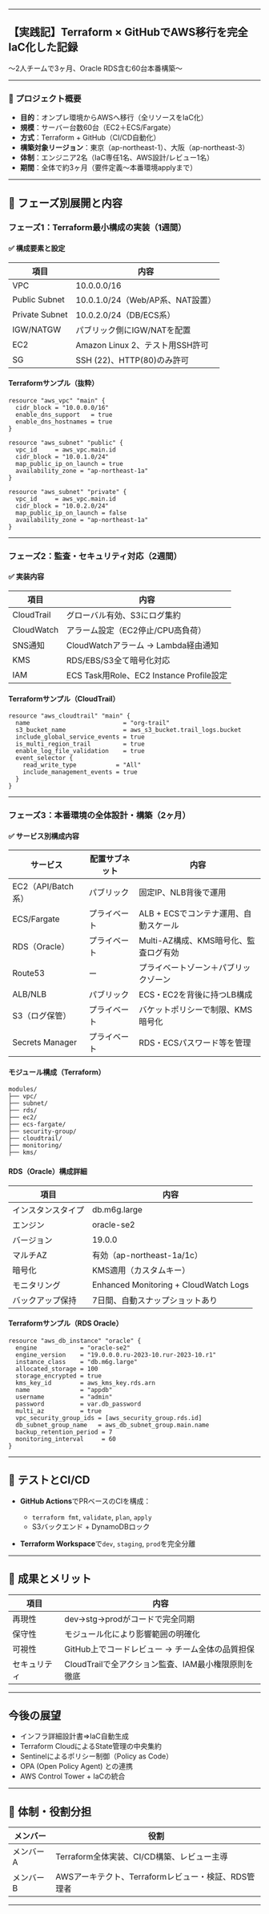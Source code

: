 
---

## 【実践記】Terraform × GitHubでAWS移行を完全IaC化した記録

〜2人チームで3ヶ月、Oracle RDS含む60台本番構築〜

---

### 🔧 プロジェクト概要

* **目的**：オンプレ環境からAWSへ移行（全リソースをIaC化）
* **規模**：サーバー台数60台（EC2＋ECS/Fargate）
* **方式**：Terraform + GitHub（CI/CD自動化）
* **構築対象リージョン**：東京（ap-northeast-1）、大阪（ap-northeast-3）
* **体制**：エンジニア2名（IaC専任1名、AWS設計/レビュー1名）
* **期間**：全体で約3ヶ月（要件定義〜本番環境applyまで）

---

## 🚀 フェーズ別展開と内容

### フェーズ1：Terraform最小構成の実装（1週間）

#### ✅ 構成要素と設定

| 項目             | 内容                         |
| -------------- | -------------------------- |
| VPC            | 10.0.0.0/16                |
| Public Subnet  | 10.0.1.0/24（Web/AP系、NAT設置） |
| Private Subnet | 10.0.2.0/24（DB/ECS系）       |
| IGW/NATGW      | パブリック側にIGW/NATを配置          |
| EC2            | Amazon Linux 2、テスト用SSH許可   |
| SG             | SSH (22)、HTTP(80)のみ許可      |

#### Terraformサンプル（抜粋）

```hcl
resource "aws_vpc" "main" {
  cidr_block = "10.0.0.0/16"
  enable_dns_support   = true
  enable_dns_hostnames = true
}

resource "aws_subnet" "public" {
  vpc_id     = aws_vpc.main.id
  cidr_block = "10.0.1.0/24"
  map_public_ip_on_launch = true
  availability_zone = "ap-northeast-1a"
}

resource "aws_subnet" "private" {
  vpc_id     = aws_vpc.main.id
  cidr_block = "10.0.2.0/24"
  map_public_ip_on_launch = false
  availability_zone = "ap-northeast-1a"
}
```

---

### フェーズ2：監査・セキュリティ対応（2週間）

#### ✅ 実装内容

| 項目         | 内容                                   |
| ---------- | ------------------------------------ |
| CloudTrail | グローバル有効、S3にログ集約                      |
| CloudWatch | アラーム設定（EC2停止/CPU高負荷）                 |
| SNS通知      | CloudWatchアラーム → Lambda経由通知          |
| KMS        | RDS/EBS/S3全て暗号化対応                    |
| IAM        | ECS Task用Role、EC2 Instance Profile設定 |

#### Terraformサンプル（CloudTrail）

```hcl
resource "aws_cloudtrail" "main" {
  name                          = "org-trail"
  s3_bucket_name                = aws_s3_bucket.trail_logs.bucket
  include_global_service_events = true
  is_multi_region_trail         = true
  enable_log_file_validation    = true
  event_selector {
    read_write_type           = "All"
    include_management_events = true
  }
}
```

---

### フェーズ3：本番環境の全体設計・構築（2ヶ月）

#### ✅ サービス別構成内容

| サービス            | 配置サブネット | 内容                       |
| --------------- | ------- | ------------------------ |
| EC2（API/Batch系） | パブリック   | 固定IP、NLB背後で運用            |
| ECS/Fargate     | プライベート  | ALB + ECSでコンテナ運用、自動スケール  |
| RDS（Oracle）     | プライベート  | Multi-AZ構成、KMS暗号化、監査ログ有効 |
| Route53         | ー       | プライベートゾーン＋パブリックゾーン       |
| ALB/NLB         | パブリック   | ECS・EC2を背後に持つLB構成        |
| S3（ログ保管）        | プライベート  | バケットポリシーで制限、KMS暗号化       |
| Secrets Manager | プライベート  | RDS・ECSパスワード等を管理         |

#### モジュール構成（Terraform）

```
modules/
├── vpc/
├── subnet/
├── rds/
├── ec2/
├── ecs-fargate/
├── security-group/
├── cloudtrail/
├── monitoring/
├── kms/
```

#### RDS（Oracle）構成詳細

| 項目        | 内容                                    |
| --------- | ------------------------------------- |
| インスタンスタイプ | db.m6g.large                          |
| エンジン      | oracle-se2                            |
| バージョン     | 19.0.0                                |
| マルチAZ     | 有効（ap-northeast-1a/1c）                |
| 暗号化       | KMS適用（カスタムキー）                         |
| モニタリング    | Enhanced Monitoring + CloudWatch Logs |
| バックアップ保持  | 7日間、自動スナップショットあり                      |

#### Terraformサンプル（RDS Oracle）

```hcl
resource "aws_db_instance" "oracle" {
  engine            = "oracle-se2"
  engine_version    = "19.0.0.0.ru-2023-10.rur-2023-10.r1"
  instance_class    = "db.m6g.large"
  allocated_storage = 100
  storage_encrypted = true
  kms_key_id        = aws_kms_key.rds.arn
  name              = "appdb"
  username          = "admin"
  password          = var.db_password
  multi_az          = true
  vpc_security_group_ids = [aws_security_group.rds.id]
  db_subnet_group_name   = aws_db_subnet_group.main.name
  backup_retention_period = 7
  monitoring_interval     = 60
}
```

---

## 🧪 テストとCI/CD

* **GitHub Actions**でPRベースのCIを構成：

  * `terraform fmt`, `validate`, `plan`, `apply`
  * S3バックエンド + DynamoDBロック
* **Terraform Workspace**で`dev`, `staging`, `prod`を完全分離

---

## 🏁 成果とメリット

| 項目     | 内容                               |
| ------ | -------------------------------- |
| 再現性    | dev→stg→prodがコードで完全同期            |
| 保守性    | モジュール化により影響範囲の明確化                |
| 可視性    | GitHub上でコードレビュー → チーム全体の品質担保     |
| セキュリティ | CloudTrailで全アクション監査、IAM最小権限原則を徹底 |

---

## 今後の展望
* インフラ詳細設計書⇒IaC自動生成
* Terraform CloudによるState管理の中央集約
* Sentinelによるポリシー制御（Policy as Code）
* OPA (Open Policy Agent) との連携
* AWS Control Tower + IaCの統合

---

## 👥 体制・役割分担

| メンバー      | 役割                                |
| --------- | --------------------------------- |
| メンバーA | Terraform全体実装、CI/CD構築、レビュー主導      |
| メンバーB     | AWSアーキテクト、Terraformレビュー・検証、RDS管理者 |

---

